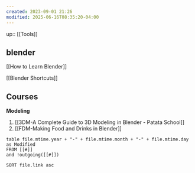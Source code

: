 ```yaml
---
created: 2023-09-01 21:26
modified: 2025-06-16T08:35:20-04:00
---
```

up:: [[Tools]]

## blender


[[How to Learn Blender]]

[[Blender Shortcuts]]

## Courses
**Modeling**
1. [[3DM-A Complete Guide to 3D Modeling in Blender - Patata School]]
2. [[FDM-Making Food and Drinks in Blender]]

```dataview
table file.mtime.year + "-" + file.mtime.month + "-" + file.mtime.day as Modified
FROM [[#]]
and !outgoing([[#]])

SORT file.link asc
```
